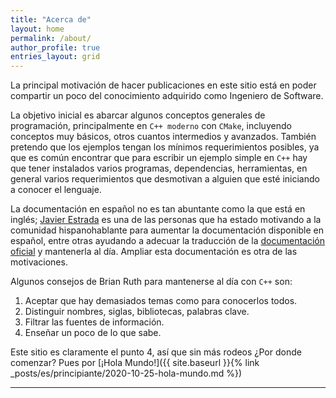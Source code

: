 ```yaml
---
title: "Acerca de"
layout: home
permalink: /about/
author_profile: true
entries_layout: grid
---
```


La principal motivación de hacer publicaciones en este sitio está en poder 
compartir un poco del conocimiento adquirido como Ingeniero de Software.

La objetivo inicial es abarcar algunos conceptos generales de programación, principalmente
en `C++ moderno` con `CMake`, incluyendo conceptos muy básicos, otros 
cuantos intermedios y avanzados. También pretendo que los ejemplos tengan los
mínimos requerimientos posibles, ya que es común encontrar que para 
escribir un ejemplo simple en `C++` hay que tener instalados varios programas, dependencias,
herramientas, en general varios requerimientos que desmotivan a alguien que
esté iniciando a conocer el lenguaje.

[comment]: <> (Hay demasiadas posibilidades para de resolver un problema, y a veces no se sabe por donde empezar.)

La documentación en español no es tan abuntante como la que está en inglés; [Javier Estrada](https://youtu.be/I8lVKve_bEk) 
es una de las personas que ha estado 
motivando a la comunidad hispanohablante para aumentar la documentación 
disponible en español, entre otras ayudando a adecuar la 
traducción de la [documentación oficial](https://es.cppreference.com/) y mantenerla al día. 
Ampliar esta documentación es otra de las motivaciones. 

Algunos consejos de Brian Ruth para mantenerse al día con `C++` son:
1. Aceptar que hay demasiados temas como para conocerlos todos.
2. Distinguir nombres, siglas, bibliotecas, palabras clave.
3. Filtrar las fuentes de información.
4. Enseñar un poco de lo que sabe.

Este sitio es claramente el punto 4, así que sin más rodeos
¿Por donde comenzar? Pues por [¡Hola Mundo!]({{ site.baseurl }}{% link _posts/es/principiante/2020-10-25-hola-mundo.md %})

---